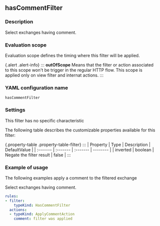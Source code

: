 ## hasCommentFilter

### Description

Select exchanges having comment.

### Evaluation scope

Evaluation scope defines the timing where this filter will be applied. 

{.alert .alert-info}
:::
**outOfScope** Means that the filter or action associated to this scope won't be trigger in the regular HTTP flow. This scope is applied only on view filter and internat actions.
:::

### YAML configuration name

    hasCommentFilter

### Settings

This filter has no specific characteristic

The following table describes the customizable properties available for this filter: 

{.property-table .property-table-filter}
:::
| Property | Type | Description | DefaultValue |
| :------- | :------- | :------- | -------- |
| inverted | boolean | Negate the filter result | false |
:::

### Example of usage

The following examples apply a comment to the filtered exchange

Select exchanges having comment.

```yaml
rules:
- filter:
    typeKind: HasCommentFilter
  actions:
  - typeKind: ApplyCommentAction
    comment: filter was applied
```



